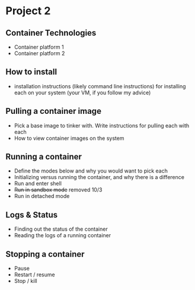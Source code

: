 # Project 2

## Container Technologies
- Container platform 1
- Container platform 2

## How to install
- installation instructions (likely command line instructions) for installing each on your system (your VM, if you follow my advice)

## Pulling a container image
- Pick a base image to tinker with.  Write instructions for pulling each with each
- How to view container images on the system

## Running a container
- Define the modes below and why you would want to pick each
- Initializing versus running the container, and why there is a difference
- Run and enter shell
- ~~Run in sandbox mode~~ removed 10/3
- Run in detached mode

## Logs & Status
- Finding out the status of the container
- Reading the logs of a running container

## Stopping a container
- Pause
- Restart / resume
- Stop / kill

